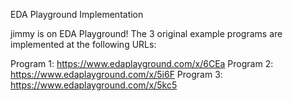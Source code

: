 EDA Playground Implementation

jimmy is on EDA Playground!
The 3 original example programs are implemented at the following URLs:

Program 1: https://www.edaplayground.com/x/6CEa
Program 2: https://www.edaplayground.com/x/5i6F
Program 3: https://www.edaplayground.com/x/5kc5
